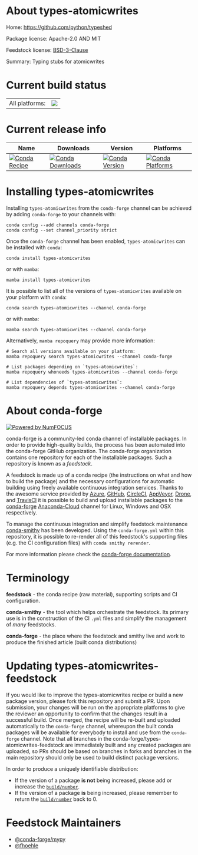 About types-atomicwrites
========================

Home: https://github.com/python/typeshed

Package license: Apache-2.0 AND MIT

Feedstock license: [BSD-3-Clause](https://github.com/conda-forge/types-atomicwrites-feedstock/blob/main/LICENSE.txt)

Summary: Typing stubs for atomicwrites

Current build status
====================


<table><tr><td>All platforms:</td>
    <td>
      <a href="https://dev.azure.com/conda-forge/feedstock-builds/_build/latest?definitionId=13132&branchName=main">
        <img src="https://dev.azure.com/conda-forge/feedstock-builds/_apis/build/status/types-atomicwrites-feedstock?branchName=main">
      </a>
    </td>
  </tr>
</table>

Current release info
====================

| Name | Downloads | Version | Platforms |
| --- | --- | --- | --- |
| [![Conda Recipe](https://img.shields.io/badge/recipe-types--atomicwrites-green.svg)](https://anaconda.org/conda-forge/types-atomicwrites) | [![Conda Downloads](https://img.shields.io/conda/dn/conda-forge/types-atomicwrites.svg)](https://anaconda.org/conda-forge/types-atomicwrites) | [![Conda Version](https://img.shields.io/conda/vn/conda-forge/types-atomicwrites.svg)](https://anaconda.org/conda-forge/types-atomicwrites) | [![Conda Platforms](https://img.shields.io/conda/pn/conda-forge/types-atomicwrites.svg)](https://anaconda.org/conda-forge/types-atomicwrites) |

Installing types-atomicwrites
=============================

Installing `types-atomicwrites` from the `conda-forge` channel can be achieved by adding `conda-forge` to your channels with:

```
conda config --add channels conda-forge
conda config --set channel_priority strict
```

Once the `conda-forge` channel has been enabled, `types-atomicwrites` can be installed with `conda`:

```
conda install types-atomicwrites
```

or with `mamba`:

```
mamba install types-atomicwrites
```

It is possible to list all of the versions of `types-atomicwrites` available on your platform with `conda`:

```
conda search types-atomicwrites --channel conda-forge
```

or with `mamba`:

```
mamba search types-atomicwrites --channel conda-forge
```

Alternatively, `mamba repoquery` may provide more information:

```
# Search all versions available on your platform:
mamba repoquery search types-atomicwrites --channel conda-forge

# List packages depending on `types-atomicwrites`:
mamba repoquery whoneeds types-atomicwrites --channel conda-forge

# List dependencies of `types-atomicwrites`:
mamba repoquery depends types-atomicwrites --channel conda-forge
```


About conda-forge
=================

[![Powered by
NumFOCUS](https://img.shields.io/badge/powered%20by-NumFOCUS-orange.svg?style=flat&colorA=E1523D&colorB=007D8A)](https://numfocus.org)

conda-forge is a community-led conda channel of installable packages.
In order to provide high-quality builds, the process has been automated into the
conda-forge GitHub organization. The conda-forge organization contains one repository
for each of the installable packages. Such a repository is known as a *feedstock*.

A feedstock is made up of a conda recipe (the instructions on what and how to build
the package) and the necessary configurations for automatic building using freely
available continuous integration services. Thanks to the awesome service provided by
[Azure](https://azure.microsoft.com/en-us/services/devops/), [GitHub](https://github.com/),
[CircleCI](https://circleci.com/), [AppVeyor](https://www.appveyor.com/),
[Drone](https://cloud.drone.io/welcome), and [TravisCI](https://travis-ci.com/)
it is possible to build and upload installable packages to the
[conda-forge](https://anaconda.org/conda-forge) [Anaconda-Cloud](https://anaconda.org/)
channel for Linux, Windows and OSX respectively.

To manage the continuous integration and simplify feedstock maintenance
[conda-smithy](https://github.com/conda-forge/conda-smithy) has been developed.
Using the ``conda-forge.yml`` within this repository, it is possible to re-render all of
this feedstock's supporting files (e.g. the CI configuration files) with ``conda smithy rerender``.

For more information please check the [conda-forge documentation](https://conda-forge.org/docs/).

Terminology
===========

**feedstock** - the conda recipe (raw material), supporting scripts and CI configuration.

**conda-smithy** - the tool which helps orchestrate the feedstock.
                   Its primary use is in the construction of the CI ``.yml`` files
                   and simplify the management of *many* feedstocks.

**conda-forge** - the place where the feedstock and smithy live and work to
                  produce the finished article (built conda distributions)


Updating types-atomicwrites-feedstock
=====================================

If you would like to improve the types-atomicwrites recipe or build a new
package version, please fork this repository and submit a PR. Upon submission,
your changes will be run on the appropriate platforms to give the reviewer an
opportunity to confirm that the changes result in a successful build. Once
merged, the recipe will be re-built and uploaded automatically to the
`conda-forge` channel, whereupon the built conda packages will be available for
everybody to install and use from the `conda-forge` channel.
Note that all branches in the conda-forge/types-atomicwrites-feedstock are
immediately built and any created packages are uploaded, so PRs should be based
on branches in forks and branches in the main repository should only be used to
build distinct package versions.

In order to produce a uniquely identifiable distribution:
 * If the version of a package **is not** being increased, please add or increase
   the [``build/number``](https://docs.conda.io/projects/conda-build/en/latest/resources/define-metadata.html#build-number-and-string).
 * If the version of a package **is** being increased, please remember to return
   the [``build/number``](https://docs.conda.io/projects/conda-build/en/latest/resources/define-metadata.html#build-number-and-string)
   back to 0.

Feedstock Maintainers
=====================

* [@conda-forge/mypy](https://github.com/conda-forge/mypy/)
* [@fhoehle](https://github.com/fhoehle/)

